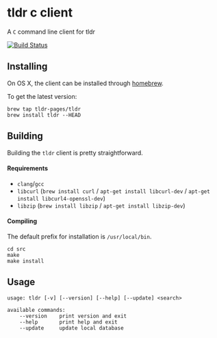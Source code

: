 tldr c client
=============

A `C` command line client for tldr

[![Build Status](https://travis-ci.org/tldr-pages/tldr-cpp-client.svg)](https://travis-ci.org/tldr-pages/tldr-cpp-client)

## Installing

On OS X, the client can be installed through [homebrew](http://brew.sh/).

To get the latest version:
```
brew tap tldr-pages/tldr
brew install tldr --HEAD
```

## Building

Building the `tldr` client is pretty straightforward.

#### Requirements

- `clang`/`gcc`
- `libcurl` (`brew install curl` / `apt-get install libcurl-dev` / `apt-get install libcurl4-openssl-dev`)
- `libzip` (`brew install libzip` / `apt-get install libzip-dev`)

#### Compiling

The default prefix for installation is `/usr/local/bin`.

```
cd src
make
make install
```

## Usage

```
usage: tldr [-v] [--version] [--help] [--update] <search>

available commands:
    --version    print version and exit
    --help       print help and exit
    --update     update local database
```

